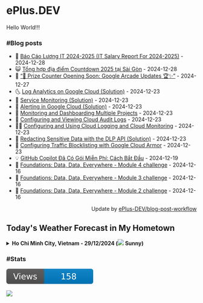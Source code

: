 # ePlus.DEV

Hello World!!!

### #Blog posts

- 🧰 [Báo Cáo Lương IT 2024-2025 &lpar;IT Salary Report For 2024-2025&rpar;](https://eplus.dev/bao-cao-luong-it-2024-2025-it-salary-report-for-2024-2025) - 2024-12-28 
- 😺 [Tổng hợp địa điểm Countdown 2025 tại Sài Gòn](https://eplus.dev/tong-hop-dia-diem-countdown-2025-tai-sai-gon) - 2024-12-28 
- 🗽 [“🎉 Prize Counter Opening Soon: Google Arcade Updates 🏆✨”](https://eplus.dev/prize-counter-opening-soon-google-arcade-updates) - 2024-12-27 
- 🌜 [Log Analytics on Google Cloud &lpar;Solution&rpar;](https://eplus.dev/log-analytics-on-google-cloud-solution) - 2024-12-23 
- 📝 [Service Monitoring &lpar;Solution&rpar;](https://eplus.dev/service-monitoring-solution) - 2024-12-23 
- 🚀 [Alerting in Google Cloud &lpar;Solution&rpar;](https://eplus.dev/alerting-in-google-cloud-solution) - 2024-12-23 
- 💼 [Monitoring and Dashboarding Multiple Projects](https://eplus.dev/monitoring-and-dashboarding-multiple-projects) - 2024-12-23 
- 🦣 [Configuring and Viewing Cloud Audit Logs](https://eplus.dev/configuring-and-viewing-cloud-audit-logs) - 2024-12-23 
- 👨‍🏫 [Configuring and Using Cloud Logging and Cloud Monitoring](https://eplus.dev/configuring-and-using-cloud-logging-and-cloud-monitoring) - 2024-12-23 
- 🔭 [Redacting Sensitive Data with the DLP API &lpar;Solution&rpar;](https://eplus.dev/redacting-sensitive-data-with-the-dlp-api-solution-1) - 2024-12-23 
- 🤡 [Configuring Traffic Blocklisting with Google Cloud Armor](https://eplus.dev/configuring-traffic-blocklisting-with-google-cloud-armor) - 2024-12-23 
- 💡 [GitHub Copilot Đã Có Gói Miễn Phí: Cách Bắt Đầu](https://eplus.dev/github-copilot-da-co-goi-mien-phi-cach-bat-dau) - 2024-12-19 
- 🦣 [Foundations: Data, Data, Everywhere - Module 4 challenge](https://eplus.dev/foundations-data-data-everywhere-module-4-challenge) - 2024-12-16 
- 💪 [Foundations: Data, Data, Everywhere - Module 3 challenge](https://eplus.dev/foundations-data-data-everywhere-module-3-challenge) - 2024-12-16 
- 🤡 [Foundations: Data, Data, Everywhere - Module 2 challenge](https://eplus.dev/foundations-data-data-everywhere-module-2-challenge) - 2024-12-16 


<div align="right">
    Update by <a target="_blank" href="https://github.com/ePlus-DEV/blog-post-workflow">ePlus-DEV/blog-post-workflow</a>
</div>


## Today's Weather Forecast in My Hometown



<details>
    <summary><b>Ho Chi Minh City, Vietnam - 29/12/2024 (<img src="https://cdn.weatherapi.com/weather/64x64/day/113.png" width="25" /> Sunny)</b>
    </summary>

    
<table>
    <tr>
        <th>Hour</th>
        <td>00:00</td><td>01:00</td><td>02:00</td><td>03:00</td><td>04:00</td><td>05:00</td><td>06:00</td><td>07:00</td><td>08:00</td><td>09:00</td><td>10:00</td><td>11:00</td><td>12:00</td><td>13:00</td><td>14:00</td><td>15:00</td><td>16:00</td><td>17:00</td><td>18:00</td><td>19:00</td><td>20:00</td><td>21:00</td><td>22:00</td><td>23:00</td>
    </tr>
    <tr>
        <th>Weather</th>
        <td><img src="https://cdn.weatherapi.com/weather/64x64/night/113.png"></img></td><td><img src="https://cdn.weatherapi.com/weather/64x64/night/113.png"></img></td><td><img src="https://cdn.weatherapi.com/weather/64x64/night/113.png"></img></td><td><img src="https://cdn.weatherapi.com/weather/64x64/night/113.png"></img></td><td><img src="https://cdn.weatherapi.com/weather/64x64/night/113.png"></img></td><td><img src="https://cdn.weatherapi.com/weather/64x64/night/113.png"></img></td><td><img src="https://cdn.weatherapi.com/weather/64x64/night/113.png"></img></td><td><img src="https://cdn.weatherapi.com/weather/64x64/day/113.png"></img></td><td><img src="https://cdn.weatherapi.com/weather/64x64/day/113.png"></img></td><td><img src="https://cdn.weatherapi.com/weather/64x64/day/113.png"></img></td><td><img src="https://cdn.weatherapi.com/weather/64x64/day/113.png"></img></td><td><img src="https://cdn.weatherapi.com/weather/64x64/day/116.png"></img></td><td><img src="https://cdn.weatherapi.com/weather/64x64/day/113.png"></img></td><td><img src="https://cdn.weatherapi.com/weather/64x64/day/119.png"></img></td><td><img src="https://cdn.weatherapi.com/weather/64x64/day/119.png"></img></td><td><img src="https://cdn.weatherapi.com/weather/64x64/day/119.png"></img></td><td><img src="https://cdn.weatherapi.com/weather/64x64/day/116.png"></img></td><td><img src="https://cdn.weatherapi.com/weather/64x64/day/176.png"></img></td><td><img src="https://cdn.weatherapi.com/weather/64x64/night/176.png"></img></td><td><img src="https://cdn.weatherapi.com/weather/64x64/night/176.png"></img></td><td><img src="https://cdn.weatherapi.com/weather/64x64/night/113.png"></img></td><td><img src="https://cdn.weatherapi.com/weather/64x64/night/113.png"></img></td><td><img src="https://cdn.weatherapi.com/weather/64x64/night/113.png"></img></td><td><img src="https://cdn.weatherapi.com/weather/64x64/night/113.png"></img></td>
    </tr>
    <tr>
        <th>Condition</th>
        <td width="200px">Clear </td><td width="200px">Clear </td><td width="200px">Clear </td><td width="200px">Clear </td><td width="200px">Clear </td><td width="200px">Clear </td><td width="200px">Clear </td><td width="200px">Sunny</td><td width="200px">Sunny</td><td width="200px">Sunny</td><td width="200px">Sunny</td><td width="200px">Partly Cloudy </td><td width="200px">Sunny</td><td width="200px">Cloudy </td><td width="200px">Cloudy </td><td width="200px">Cloudy </td><td width="200px">Partly Cloudy </td><td width="200px">Patchy rain nearby</td><td width="200px">Patchy rain nearby</td><td width="200px">Patchy rain nearby</td><td width="200px">Clear </td><td width="200px">Clear </td><td width="200px">Clear </td><td width="200px">Clear </td>
    </tr>
    <tr>
        <th>Temperature</th>
        <td>23 °C</td><td>22.8 °C</td><td>22.6 °C</td><td>22.5 °C</td><td>22.3 °C</td><td>22.1 °C</td><td>22 °C</td><td>22.7 °C</td><td>24.3 °C</td><td>26.1 °C</td><td>29.3 °C</td><td>29.2 °C</td><td>30.3 °C</td><td>31 °C</td><td>31.4 °C</td><td>31.2 °C</td><td>30.6 °C</td><td>29.2 °C</td><td>27.3 °C</td><td>26.3 °C</td><td>25.6 °C</td><td>25.1 °C</td><td>24.7 °C</td><td>24.3 °C</td>
    </tr>
    <tr>
        <th>Wind</th>
        <td>9.4 kph</td><td>9 kph</td><td>8.3 kph</td><td>7.6 kph</td><td>8.6 kph</td><td>7.9 kph</td><td>7.9 kph</td><td>7.6 kph</td><td>10.1 kph</td><td>9.7 kph</td><td>8.3 kph</td><td>8.6 kph</td><td>8.6 kph</td><td>9 kph</td><td>9.4 kph</td><td>9.7 kph</td><td>7.6 kph</td><td>7.9 kph</td><td>9 kph</td><td>6.8 kph</td><td>4.3 kph</td><td>2.2 kph</td><td>0.7 kph</td><td>2.5 kph</td>
    </tr>
</table>


<div align="right">
    Updated at: 2024-12-29T03:34:10Z - by <a target="_blank"
        href="https://github.com/ePlus-DEV/weather-forecast">ePlus-DEV/weather-forecast</a>
</div>
</details>


### #Stats

[![Image of counter](https://github.com/ePlus-DEV/view-counter/blob/main/svg/685088620/badge.svg)](https://github.com/ePlus-DEV/view-counter/blob/main/readme/685088620/week.md)

![](https://komarev.com/ghpvc/?username=ePlus-DEV&style=for-the-badge)

